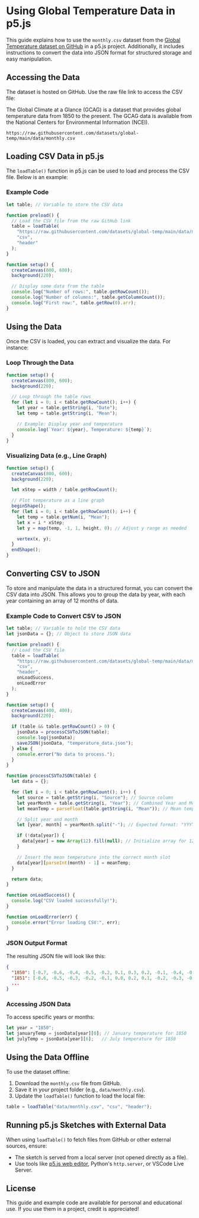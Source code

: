 # Using Global Temperature Data in p5.js

This guide explains how to use the `monthly.csv` dataset from the [Global Temperature dataset on GitHub](https://github.com/datasets/global-temp/blob/main/data/monthly.csv) in a p5.js project. Additionally, it includes instructions to convert the data into JSON format for structured storage and easy manipulation.

## Accessing the Data

The dataset is hosted on GitHub. Use the raw file link to access the CSV file:

The Global Climate at a Glance (GCAG) is a dataset that provides global temperature data from 1850 to the present. The GCAG data is available from the National Centers for Environmental Information (NCEI). 


```
https://raw.githubusercontent.com/datasets/global-temp/main/data/monthly.csv
```

## Loading CSV Data in p5.js

The `loadTable()` function in p5.js can be used to load and process the CSV file. Below is an example:

### Example Code

```javascript
let table; // Variable to store the CSV data

function preload() {
  // Load the CSV file from the raw GitHub link
  table = loadTable(
    "https://raw.githubusercontent.com/datasets/global-temp/main/data/monthly.csv",
    "csv",
    "header"
  );
}

function setup() {
  createCanvas(800, 600);
  background(220);

  // Display some data from the table
  console.log("Number of rows:", table.getRowCount());
  console.log("Number of columns:", table.getColumnCount());
  console.log("First row:", table.getRow(0).arr);
}
```

## Using the Data

Once the CSV is loaded, you can extract and visualize the data. For instance:

### Loop Through the Data

```javascript
function setup() {
  createCanvas(800, 600);
  background(220);

  // Loop through the table rows
  for (let i = 0; i < table.getRowCount(); i++) {
    let year = table.getString(i, "Date");
    let temp = table.getString(i, "Mean");

    // Example: Display year and temperature
    console.log(`Year: ${year}, Temperature: ${temp}`);
  }
}
```

### Visualizing Data (e.g., Line Graph)

```javascript
function setup() {
  createCanvas(800, 600);
  background(220);

  let xStep = width / table.getRowCount();

  // Plot temperature as a line graph
  beginShape();
  for (let i = 0; i < table.getRowCount(); i++) {
    let temp = table.getNum(i, "Mean");
    let x = i * xStep;
    let y = map(temp, -1, 1, height, 0); // Adjust y range as needed

    vertex(x, y);
  }
  endShape();
}
```

## Converting CSV to JSON

To store and manipulate the data in a structured format, you can convert the CSV data into JSON. This allows you to group the data by year, with each year containing an array of 12 months of data.

### Example Code to Convert CSV to JSON

```javascript
let table; // Variable to hold the CSV data
let jsonData = {}; // Object to store JSON data

function preload() {
  // Load the CSV file
  table = loadTable(
    "https://raw.githubusercontent.com/datasets/global-temp/main/data/monthly.csv",
    "csv",
    "header",
    onLoadSuccess,
    onLoadError
  );
}

function setup() {
  createCanvas(400, 400);
  background(220);

  if (table && table.getRowCount() > 0) {
    jsonData = processCSVToJSON(table);
    console.log(jsonData);
    saveJSON(jsonData, "temperature_data.json");
  } else {
    console.error("No data to process.");
  }
}

function processCSVToJSON(table) {
  let data = {};

  for (let i = 0; i < table.getRowCount(); i++) {
    let source = table.getString(i, "Source"); // Source column
    let yearMonth = table.getString(i, "Year"); // Combined Year and Month
    let meanTemp = parseFloat(table.getString(i, "Mean")); // Mean temperature

    // Split year and month
    let [year, month] = yearMonth.split("-"); // Expected format: "YYYY-MM"

    if (!data[year]) {
      data[year] = new Array(12).fill(null); // Initialize array for 12 months
    }

    // Insert the mean temperature into the correct month slot
    data[year][parseInt(month) - 1] = meanTemp;
  }

  return data;
}

function onLoadSuccess() {
  console.log("CSV loaded successfully!");
}

function onLoadError(err) {
  console.error("Error loading CSV:", err);
}


```

### JSON Output Format

The resulting JSON file will look like this:

```json
{
  "1850": [-0.7, -0.6, -0.4, -0.5, -0.2, 0.1, 0.3, 0.2, -0.1, -0.4, -0.5, -0.6],
  "1851": [-0.6, -0.5, -0.3, -0.2, -0.1, 0.0, 0.2, 0.1, -0.2, -0.3, -0.4, -0.5],
  ...
}
```

### Accessing JSON Data

To access specific years or months:

```javascript
let year = "1850";
let januaryTemp = jsonData[year][0]; // January temperature for 1850
let julyTemp = jsonData[year][6];   // July temperature for 1850
```

## Using the Data Offline

To use the dataset offline:
1. Download the `monthly.csv` file from GitHub.
2. Save it in your project folder (e.g., `data/monthly.csv`).
3. Update the `loadTable()` function to load the local file:

```javascript
table = loadTable("data/monthly.csv", "csv", "header");
```

## Running p5.js Sketches with External Data

When using `loadTable()` to fetch files from GitHub or other external sources, ensure:

- The sketch is served from a local server (not opened directly as a file).
- Use tools like [p5.js web editor](https://editor.p5js.org/), Python's `http.server`, or VSCode Live Server.

## License

This guide and example code are available for personal and educational use. If you use them in a project, credit is appreciated!
